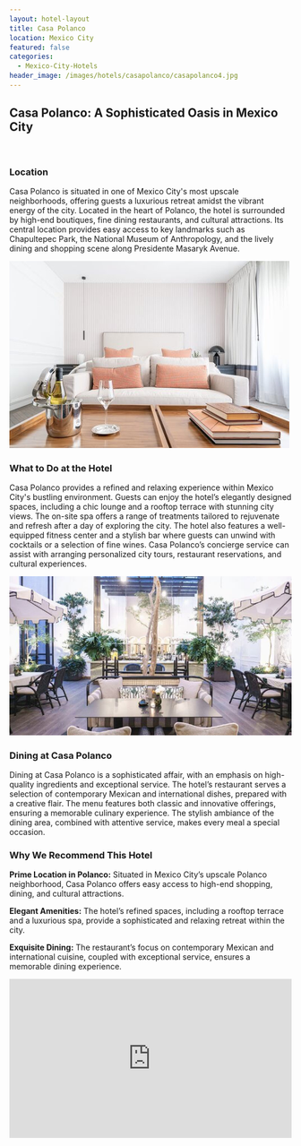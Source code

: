 ```yaml
---
layout: hotel-layout
title: Casa Polanco
location: Mexico City
featured: false
categories:
  - Mexico-City-Hotels
header_image: /images/hotels/casapolanco/casapolanco4.jpg
---
```

## Casa Polanco: A Sophisticated Oasis in Mexico City

&nbsp;

### Location

Casa Polanco is situated in one of Mexico City's most upscale neighborhoods, offering guests a luxurious retreat amidst the vibrant energy of the city. Located in the heart of Polanco, the hotel is surrounded by high-end boutiques, fine dining restaurants, and cultural attractions. Its central location provides easy access to key landmarks such as Chapultepec Park, the National Museum of Anthropology, and the lively dining and shopping scene along Presidente Masaryk Avenue.

![](/images/hotels/casapolanco/casapolanco1.jpg)

### What to Do at the Hotel

Casa Polanco provides a refined and relaxing experience within Mexico City's bustling environment. Guests can enjoy the hotel’s elegantly designed spaces, including a chic lounge and a rooftop terrace with stunning city views. The on-site spa offers a range of treatments tailored to rejuvenate and refresh after a day of exploring the city. The hotel also features a well-equipped fitness center and a stylish bar where guests can unwind with cocktails or a selection of fine wines. Casa Polanco’s concierge service can assist with arranging personalized city tours, restaurant reservations, and cultural experiences.

![](/images/hotels/casapolanco/casapolanco3.jpg)

### Dining at Casa Polanco

Dining at Casa Polanco is a sophisticated affair, with an emphasis on high-quality ingredients and exceptional service. The hotel’s restaurant serves a selection of contemporary Mexican and international dishes, prepared with a creative flair. The menu features both classic and innovative offerings, ensuring a memorable culinary experience. The stylish ambiance of the dining area, combined with attentive service, makes every meal a special occasion.

### Why We Recommend This Hotel

**Prime Location in Polanco:** Situated in Mexico City’s upscale Polanco neighborhood, Casa Polanco offers easy access to high-end shopping, dining, and cultural attractions.&nbsp;

**Elegant Amenities:** The hotel’s refined spaces, including a rooftop terrace and a luxurious spa, provide a sophisticated and relaxing retreat within the city.&nbsp;

**Exquisite Dining:** The restaurant’s focus on contemporary Mexican and international cuisine, coupled with exceptional service, ensures a memorable dining experience.&nbsp;

<style>.embed-container { position: relative; padding-bottom: 56.25%; height: 0; overflow: hidden; max-width: 100%; } .embed-container iframe, .embed-container object, .embed-container embed { position: absolute; top: 0; left: 0; width: 100%; height: 100%; }</style>

<div class="embed-container"><iframe src="https://www.youtube.com/embed/Sg35ydBGYO4" frameborder="0" allowfullscreen=""></iframe></div>
